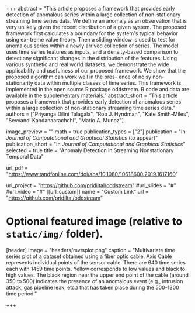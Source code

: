 +++
abstract = "This article proposes a framework that provides early detection of anomalous series within a large collection of non-stationary streaming time series data. We define an anomaly as an observation that is very unlikely given the recent distribution of a given system. The proposed framework first calculates a boundary for the system's typical behavior using ex- treme value theory. Then a sliding window is used to test for anomalous series within a newly arrived collection of series. The model uses time series features as inputs, and a density-based comparison to detect any significant changes in the distribution of the features. Using various synthetic and real world datasets, we demonstrate the wide applicability and usefulness of our proposed framework. We show that the proposed algorithm can work well in the pres- ence of noisy non-stationarity data within multiple classes of time series. This framework is implemented in the open source R package oddstream. R code and data are available in the supplementary materials."
abstract_short = "This article proposes a framework that provides early detection of anomalous series within a large collection of non-stationary streaming time series data."
authors = ["Priyanga Dilini Talagala", "Rob J. Hyndman", "Kate Smith-Miles", "Sevvandi Kandanaarachchi", "Mario A. Munoz"]


image_preview = ""
math = true
publication_types = ["2"]
publication = "In *Journal of Computational and Graphical Statistics* (to appear)" 
publication_short = "In *Journal of Computational and Graphical Statistics*"
selected = true
title = "Anomaly Detection in Streaming Nonstationary Temporal Data"

url_pdf = "https://www.tandfonline.com/doi/abs/10.1080/10618600.2019.1617160"

url_project = "https://github.com/pridiltal/oddstream"
#url_slides = "#"
#url_video = "#"
[[url_custom]]
name = "Custom Link"
url = "https://github.com/pridiltal/oddstream"

# Optional featured image (relative to `static/img/` folder).
[header]
image = "headers/mvtsplot.png"
caption = "Multivariate time series plot of a dataset obtained using a fiber optic cable. Axis Cable represents individual points of the sensor cable. There are 640 time series each with 1459 time points. Yellow corresponds to low values and black to high values. The black region near the upper end point of the cable (around 350 to 500) indicates the presence of an anomalous event (e.g., intrusion attack, gas pipeline leak, etc.) that has taken place during the 500-1300 time period."

+++